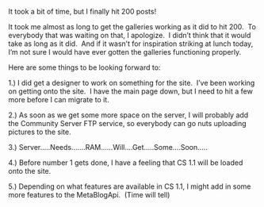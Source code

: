 It took a bit of time, but I finally hit 200 posts!

It took me almost as long to get the galleries working as it did to hit
200.  To everybody that was waiting on that, I apologize.  I didn’t
think that it would take as long as it did.  And if it wasn’t for
inspiration striking at lunch today, I’m not sure I would have ever
gotten the galleries functioning properly.

Here are some things to be looking forward to:

1.) I did get a designer to work on something for the site.  I’ve been
working on getting onto the site.  I have the main page down, but I need
to hit a few more before I can migrate to it.

2.) As soon as we get some more space on the server, I will probably add
the Community Server FTP service, so everybody can go nuts uploading
pictures to the site.

3.) Server…..Needs…….RAM……Will….Get…..Some….Soon…..

4.) Before number 1 gets done, I have a feeling that CS 1.1 will be
loaded onto the site.

5.) Depending on what features are available in CS 1.1, I might add in
some more features to the MetaBlogApi.  (Time will tell)

